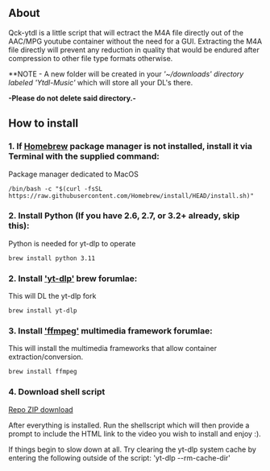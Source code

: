 ## About

Qck-ytdl is a little script that will ectract the M4A file directly out of the AAC/MPG youtube container without the need for a GUI. Extracting the M4A file directly will prevent any reduction in quality that would be endured after compression to other file type formats otherwise. 

**NOTE - A new folder will be created in your *'~/downloads' directory labeled 'Ytdl-Music'* which will store all your DL's there. 

****-Please do not delete said directory.-**** 



## How to install

### 1. If [Homebrew](https://brew.sh/) package manager is not installed, install it via Terminal with the supplied command: 
Package manager dedicated to MacOS

`/bin/bash -c "$(curl -fsSL https://raw.githubusercontent.com/Homebrew/install/HEAD/install.sh)"`


### 2. Install Python (If you have 2.6, 2.7, or 3.2+ already, skip this):
Python is needed for yt-dlp to operate

`brew install python 3.11`



### 2. Install ['yt-dlp'](https://github.com/yt-dlp/yt-dlp) brew forumlae:
This will DL the yt-dlp fork

`brew install yt-dlp`


### 3. Install ['ffmpeg'](https://ffmpeg.org/) multimedia framework forumlae:
This will install the multimedia frameworks that allow container extraction/conversion.

`brew install ffmpeg`


### 4. Download shell script
[Repo ZIP download](https://github.com/arg-mp3/qck-ytdl/archive/refs/heads/main.zip)


After everything is installed. Run the shellscript which will then provide a prompt to include the HTML link to the video you wish to install and enjoy :). 


If things begin to slow down at all. Try clearing the yt-dlp system cache by entering the following outside of the script: 'yt-dlp --rm-cache-dir'
